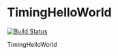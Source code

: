 # TimingHelloWorld
[![Build Status](https://travis-ci.com/TergBug/TimingHelloWorld.svg?branch=master)](https://travis-ci.com/TergBug/TimingHelloWorld)


TimingHelloWorld
